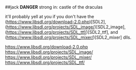 ##jack **DANGER** strong in: castle of the draculas

it'll probably yell at you if you don't have the (https://www.libsdl.org/download-2.0.php)[SDL2], (https://www.libsdl.org/projects/SDL_image/)[SDL2_image], (https://www.libsdl.org/projects/SDL_ttf/)[SDL2_ttf], and (https://www.libsdl.org/projects/SDL_mixer/)[SDL2_mixer] dlls.

https://www.libsdl.org/download-2.0.php
https://www.libsdl.org/projects/SDL_image/
https://www.libsdl.org/projects/SDL_mixer/
https://www.libsdl.org/projects/SDL_ttf/
